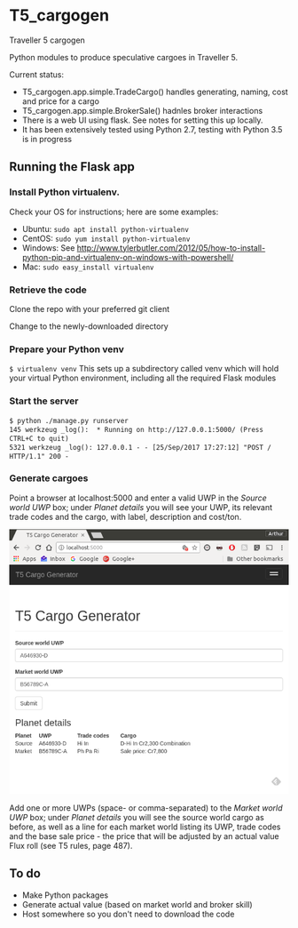 # T5_cargogen
Traveller 5 cargogen

Python modules to produce speculative cargoes in Traveller 5.

Current status:
- T5_cargogen.app.simple.TradeCargo() handles generating, naming, cost and price for a cargo
- T5_cargogen.app.simple.BrokerSale() hadnles broker interactions
- There is a web UI using flask. See notes for setting this up locally.
- It has been extensively tested using Python 2.7, testing with Python 3.5 is in progress


## Running the Flask app

### Install Python virtualenv. 
Check your OS for instructions; here are some examples:
- Ubuntu: `sudo apt install python-virtualenv`
- CentOS: `sudo yum install python-virtualenv`
- Windows: See http://www.tylerbutler.com/2012/05/how-to-install-python-pip-and-virtualenv-on-windows-with-powershell/
- Mac: `sudo easy_install virtualenv`


### Retrieve the code
Clone the repo with your preferred git client

Change to the newly-downloaded directory

### Prepare your Python venv
`$ virtualenv venv` This sets up a subdirectory called venv which will hold your virtual Python environment, including all the required Flask modules

### Start the server
```
$ python ./manage.py runserver
145 werkzeug _log():  * Running on http://127.0.0.1:5000/ (Press CTRL+C to quit)
5321 werkzeug _log(): 127.0.0.1 - - [25/Sep/2017 17:27:12] "POST / HTTP/1.1" 200 -
```

### Generate cargoes
Point a browser at localhost:5000 and enter a valid UWP in the *Source world UWP* box; under *Planet details* you will see your UWP, its relevant trade codes and the cargo, with label, description and cost/ton.

![screenshot](https://github.com/egor045/image_bank/raw/master/T5_cargogen-screenshot.png)

Add one or more UWPs (space- or comma-separated) to the *Market world UWP* box; under *Planet details* you will see the source world cargo as before, as well as a line for each market world listing its UWP, trade codes and the base sale price - the price that will be adjusted by an actual value Flux roll (see T5 rules, page 487).
 
## To do
- Make Python packages
- Generate actual value (based on market world and broker skill)
- Host somewhere so you don't need to download the code